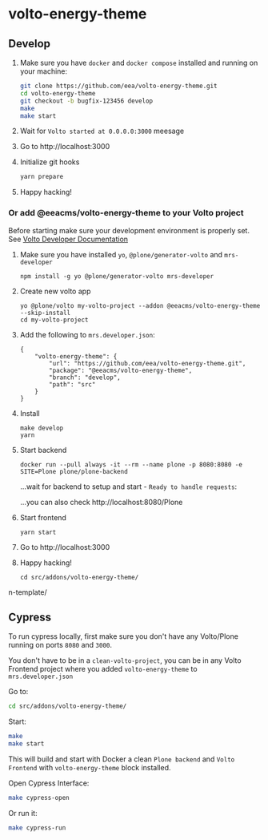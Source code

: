 # volto-energy-theme

## Develop

1. Make sure you have `docker` and `docker compose` installed and running on your machine:

    ```Bash
    git clone https://github.com/eea/volto-energy-theme.git
    cd volto-energy-theme
    git checkout -b bugfix-123456 develop
    make
    make start
    ```

1. Wait for `Volto started at 0.0.0.0:3000` meesage

1. Go to http://localhost:3000

1. Initialize git hooks

    ```Bash
    yarn prepare
    ```

1.  Happy hacking!

### Or add @eeacms/volto-energy-theme to your Volto project

Before starting make sure your development environment is properly set. See [Volto Developer Documentation](https://docs.voltocms.com/getting-started/install/)

1.  Make sure you have installed `yo`, `@plone/generator-volto` and `mrs-developer`

        npm install -g yo @plone/generator-volto mrs-developer

1.  Create new volto app

        yo @plone/volto my-volto-project --addon @eeacms/volto-energy-theme --skip-install
        cd my-volto-project

1.  Add the following to `mrs.developer.json`:

        {
            "volto-energy-theme": {
                "url": "https://github.com/eea/volto-energy-theme.git",
                "package": "@eeacms/volto-energy-theme",
                "branch": "develop",
                "path": "src"
            }
        }

1.  Install

        make develop
        yarn

1.  Start backend

        docker run --pull always -it --rm --name plone -p 8080:8080 -e SITE=Plone plone/plone-backend

    ...wait for backend to setup and start - `Ready to handle requests`:

    ...you can also check http://localhost:8080/Plone

1.  Start frontend

        yarn start

1.  Go to http://localhost:3000

1.  Happy hacking!

        cd src/addons/volto-energy-theme/
n-template/

## Cypress

To run cypress locally, first make sure you don't have any Volto/Plone running on ports `8080` and `3000`.

You don't have to be in a `clean-volto-project`, you can be in any Volto Frontend
project where you added `volto-energy-theme` to `mrs.developer.json`

Go to:

  ```BASH
  cd src/addons/volto-energy-theme/
  ```

Start:

  ```Bash
  make
  make start
  ```

This will build and start with Docker a clean `Plone backend` and `Volto Frontend` with `volto-energy-theme` block installed.

Open Cypress Interface:

  ```Bash
  make cypress-open
  ```

Or run it:

  ```Bash
  make cypress-run
  ```
